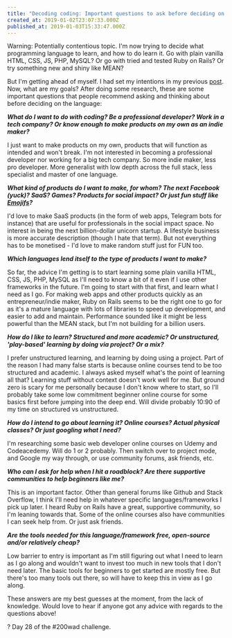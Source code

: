 ```yaml
---
title: "Decoding coding: Important questions to ask before deciding on what programming language to learn"
created_at: 2019-01-02T23:07:33.000Z
published_at: 2019-01-03T15:33:47.000Z
---
```

Warning: Potentially contentious topic. I'm now trying to decide what programming language to learn, and how to do learn it. Go with plain vanilla HTML, CSS, JS, PHP, MySQL? Or go with tried and tested Ruby on Rails? Or try something new and shiny like MEAN? 

  

But I'm getting ahead of myself. I had set my intentions in my previous [post](https://200wordsaday.com/words/decoding-coding-a-beginner-s-journey-into-learning-how-to-code-15625c2c7454d987a). Now, what are my goals? After doing some research, these are some important questions that people recommend asking and thinking about before deciding on the language:

  

_**What do I want to do with coding? Be a professional developer? Work in a tech company? Or know enough to make products on my own as an indie maker?**_

I just want to make products on my own, products that will function as intended and won't break. I'm not interested in becoming a professional developer nor working for a big tech company. So more indie maker, less pro developer. More generalist with low depth across the full stack, less specialist and master of one language.  

  

**_What kind of products do I want to make, for whom? The next Facebook (yuck)? SaaS? Games? Products for social impact? Or just fun stuff like [Emojifs](https://www.emojifs.com/)?_** 

I'd love to make SaaS products (in the form of web apps, Telegram bots for instance) that are useful for professionals in the social impact space. No interest in being the next billion-dollar unicorn startup. A lifestyle business is more accurate description (though I hate that term). But not everything has to be monetised - I'd love to make random stuff just for FUN too.

  

_**Which languages lend itself to the type of products I want to make?**_

So far, the advice I'm getting is to start learning some plain vanilla HTML, CSS, JS, PHP, MySQL as I'll need to know a bit of it even if I use other frameworks in the future. I'm going to start with that first, and learn what I need as I go. For making web apps and other products quickly as an entrepreneur/indie maker, Ruby on Rails seems to be the right one to go for as it's a mature language with lots of libraries to speed up development, and easier to add and maintain. Performance sounded like it might be less powerful than the MEAN stack, but I'm not building for a billion users. 

  

**_How do I like to learn? Structured and more academic? Or unstructured, 'play-based' learning by doing via project? Or a mix?_** 

I prefer unstructured learning, and learning by doing using a project. Part of the reason I had many false starts is because online courses tend to be too structured and academic. I always asked myself what's the point of learning all that? Learning stuff without context doesn't work well for me. But ground zero is scary for me personally because I don't know where to start, so I'll probably take some low commitment beginner online course for some basics first before jumping into the deep end. Will divide probably 10:90 of my time on structured vs unstructured.  

  

_**How do I intend to go about learning it? Online courses? Actual physical classes? Or just googling what I need?**_

I'm researching some basic web developer online courses on Udemy and Codeacedemy. Will do 1 or 2 probably. Then switch over to project mode, and Google my way through, or use community forums, ask friends, etc.

  

_**Who can I ask for help when I hit a roadblock? Are there supportive communities to help beginners like me?**_

This is an important factor. Other than general forums like Github and Stack Overflow, I think I'll need help in whatever specific languages/frameworks I pick up later. I heard Ruby on Rails have a great, supportive community, so I'm leaning towards that. Some of the online courses also have communities I can seek help from. Or just ask friends.

  

**_Are the tools needed for this language/framework free, open-source and/or relatively cheap?_** 

Low barrier to entry is important as I'm still figuring out what I need to learn as I go along and wouldn't want to invest too much in new tools that I don't need later. The basic tools for beginners to get started are mostly free. But there's too many tools out there, so will have to keep this in view as I go along. 

  

These answers are my best guesses at the moment, from the lack of knowledge. Would love to hear if anyone got any advice with regards to the questions above!

  

? Day 28 of the #200wad challenge.
